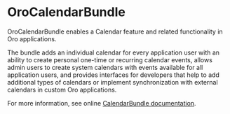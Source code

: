 # OroCalendarBundle

OroCalendarBundle enables a Calendar feature and related functionality in Oro applications.

The bundle adds an individual calendar for every application user with an ability to create personal one-time or recurring calendar events, allows admin users to create system calendars with events available for all application users, and provides interfaces for developers that help to add additional types of calendars or implement synchronization with external calendars in custom Oro applications.

For more information, see online [CalendarBundle documentation](https://doc.oroinc.com/bundles/platform/CalendarBundle/).
